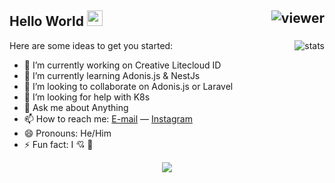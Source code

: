 ## Hello World <img src="https://media.giphy.com/media/hvRJCLFzcasrR4ia7z/giphy.gif" width="25px"> <img align="right" src="https://komarev.com/ghpvc/?username=adityanurdin&style=flat&color=d83a7c" alt="viewer" />

<img align="right" src="https://github-readme-stats.vercel.app/api?username=adityanurdin&show_icons=true&theme=shades-of-purple&include_all_commits=true&count_private=true" alt="stats" />

<!--
**adityanurdin/adityanurdin** is a ✨ _special_ ✨ repository because its `README.md` (this file) appears on your GitHub profile.
-->

Here are some ideas to get you started:

- 🔭 I’m currently working on Creative Litecloud ID
- 🌱 I’m currently learning Adonis.js & NestJs
- 👯 I’m looking to collaborate on Adonis.js or Laravel
- 🤔 I’m looking for help with K8s
- 💬 Ask me about Anything
- 📫 How to reach me: [E-mail](mailto:aditya@litecloud.id) &mdash; [Instagram](https://instagram.com/abubakarr_ra)
- 😄 Pronouns: He/Him
- ⚡ Fun fact: I 💘 👩


<p align="center">
  <a href="https://github.com/anuraghazra/github-readme-stats">
    <img src="https://github-readme-stats.vercel.app/api/top-langs/?username=adityanurdin&layout=compact&theme=shades-of-purple&card_width=800" />
  </a>
</p>
